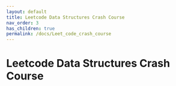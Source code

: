 ```yaml
---
layout: default
title: Leetcode Data Structures Crash Course
nav_order: 3
has_children: true
permalink: /docs/Leet_code_crash_course
---
```


# Leetcode Data Structures Crash Course